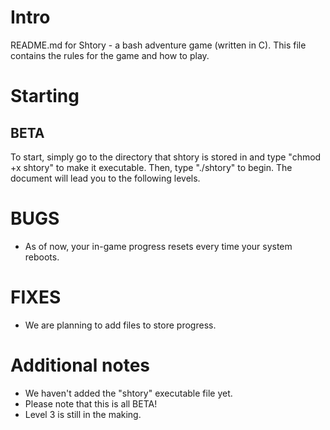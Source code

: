 # Intro
README.md for Shtory - a bash adventure game (written in C).
This file contains the rules for the game and how to play.

# Starting
## BETA
To start, simply go to the directory that shtory is stored in and type "chmod +x shtory" to make it executable.
Then, type "./shtory" to begin. The document will lead you to the following levels. 

# BUGS
- As of now, your in-game progress resets every time your system reboots. 

# FIXES
- We are planning to add files to store progress.

# Additional notes
- We haven't added the "shtory" executable file yet.
- Please note that this is all BETA!
- Level 3 is still in the making.
